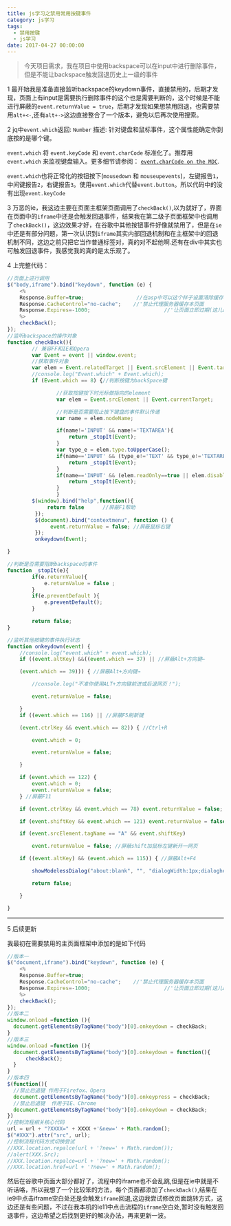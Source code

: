 ```yaml
---
title: js学习之禁用常用按键事件
category: js学习
tags:
  - 禁用按键
  - js学习
date: 2017-04-27 00:00:00
---
```




>今天项目需求，我在项目中使用backspace可以在input中进行删除事件，但是不能让backspace触发回退历史上一级的事件

1 最开始我是准备直接监听backspace的keydown事件，直接禁用的，后期才发现，页面上有input是需要执行删除事件的这个也是需要判断的，这个时候是不能进行屏蔽的`event.returnValue = true`，后期才发现如果想禁用回退，也需要禁用`alt+<-`,还有`alt+->`这边直接整合了一个版本，避免以后再次使用搜索。
<!-- more -->
2 jq中`event.which`返回: `Number`
描述: 针对键盘和鼠标事件，这个属性能确定你到底按的是哪个键。

`event.which` 将 `event.keyCode` 和 `event.charCode` 标准化了。推荐用 `event.which` 来监视键盘输入。更多细节请参阅： [`event.charCode on the MDC`](https://developer.mozilla.org/en-US/docs/Web/API/KeyboardEvent/charCode#Notes).

`event.which`也将正常化的按钮按下(`mousedown` 和 `mouseupevents`)，左键报告`1`，中间键报告`2`，右键报告`3`。使用`event.which`代替`event.button`。所以代码中的没有出现`event.keyCode`

3 万恶的ie，我这边主要在页面主框架页面调用了`checkBack()`,以为就好了，界面在页面中的`iframe`中还是会触发回退事件，结果我在第二级子页面框架中也调用了`checkBack()`，这边效果才好，在谷歌中其他按钮事件好像就禁用了，但是在`ie`中还是有部分问题，第一次认识到`iframe`其实内部回退机制和在主框架中的回退机制不同，这边之前只把它当作普通标签对，真的对不起他啊.还有在div中其实也可触发回退事件，我感觉我的真的是太乐观了。

4 上完整代码：
```javascript
//页面上进行调用
$("body,iframe").bind("keydown", function (e) {
    <%
    Response.Buffer=true;                 //在asp中可以这个样子设置清除缓存
    Response.CacheControl="no-cache";    //'禁止代理服务器缓存本页面
    Response.Expires=-1000;                        //'让页面立即过期(这儿最好设置一个绝对值较大的负数)
    %>
    checkBack();
});
//监听backspace的操作对象
function checkBack(){
        // 兼容FF和IE和Opera    
        var Event = event || window.event;    
        //获取事件对象    
        var elem = Event.relatedTarget || Event.srcElement || Event.target || Event.currentTarget;
        //console.log("Event.which" + Event.which);
        if (Event.which == 8) {//判断按键为backSpace键    

                //获取按键按下时光标做指向的element    
                var elem = Event.srcElement || Event.currentTarget;     

                //判断是否需要阻止按下键盘的事件默认传递    
                var name = elem.nodeName;    

                if(name!='INPUT' && name!='TEXTAREA'){
                    return _stopIt(Event);    
                }    
                var type_e = elem.type.toUpperCase();    
                if(name=='INPUT' && (type_e!='TEXT' && type_e!='TEXTAREA' && type_e!='PASSWORD' && type_e!='FILE')){
                    return _stopIt(Event);    
                }    
                if(name=='INPUT' && (elem.readOnly==true || elem.disabled ==true)){
                    return _stopIt(Event);    
                }
                }
        $(window).bind("help",function(){
             return false      //屏蔽F1帮助  
         });
         $(document).bind("contextmenu", function () {
              event.returnValue = false; //屏蔽鼠标右键
         });
         onkeydown(Event);

}    

//判断是否需要阻断backspace的事件
function _stopIt(e){    
        if(e.returnValue){    
            e.returnValue = false ;    
        }    
        if(e.preventDefault ){    
            e.preventDefault();    
        }                   

        return false;
}

//监听其他按键的事件执行状态
function onkeydown(event) {
    //console.log("event.which" + event.which);
    if ((event.altKey) &&((event.which == 37) || //屏蔽Alt+方向键←    

	(event.which == 39))) { //屏蔽Alt+方向键→

        //console.log("不准你使用ALT+方向键前进或后退网页！");

        event.returnValue = false;

    }
    if ((event.which == 116) || //屏蔽F5刷新键    

	(event.ctrlKey && event.which == 82)) { //Ctrl+R    

        event.which = 0;

        event.returnValue = false;

    }

    if (event.which == 122) {
        event.which = 0;
        event.returnValue = false;
    } //屏蔽F11    

    if (event.ctrlKey && event.which == 78) event.returnValue = false; //屏蔽Ctrl+n    

    if (event.shiftKey && event.which == 121) event.returnValue = false; //屏蔽shift+F10    

    if (event.srcElement.tagName == "A" && event.shiftKey)

        event.returnValue = false; //屏蔽shift加鼠标左键新开一网页    

    if ((event.altKey) && (event.which == 115)) { //屏蔽Alt+F4     

        showModelessDialog("about:blank", "", "dialogWidth:1px;dialogheight:1px");

        return false;

    }

}    
```

  ___  

5 后续更新

我最初在需要禁用的主页面框架中添加的是如下代码
```javascript
//版本一
$("document,iframe").bind("keydown", function (e) {
    <%
    Response.Buffer=true;
    Response.CacheControl="no-cache";    //'禁止代理服务器缓存本页面
    Response.Expires=-1000;                        //'让页面立即过期(这儿最好设置一个绝对值较大的负数)
    %>
    checkBack();
});
//版本二
window.onload =function (){
  document.getElementsByTagName("body")[0].onkeydown = checkBack;
}
//版本三
window.onload =function (){
  document.getElementsByTagName("body")[0].onkeydown = function(){
      checkBack();
  }
}
//版本四
$(function(){
  //禁止后退键 作用于Firefox、Opera
  document.getElementsByTagName("body")[0].onkeypress = checkBack;
  //禁止后退键  作用于IE、Chrome
  document.getElementsByTagName("body")[0].onkeydown = checkBack;  
})
//控制流程相关核心代码
url = url + "?XXXX=" + XXXX +'&new=' + Math.random();
$("#XXX").attr("src", url);
//控制流程代码方式切换尝试
//XXX.location.repalce(url + '?new=' + Math.random());
//alert(XXX.Src);
//XXX.location.repalce=url + '?new=' + Math.random();
//XXX.location.href=url + '?new=' + Math.random();
```
然后在谷歌中页面大部分都好了，流程中的iframe也不会乱跳,但是在ie中就是不听话咯，所以我想了一个比较笨的方法，每个页面都添加了`checkBack()`,结果在ie9中点击iframe空白处还是会触发`iframe`回退,这边我尝试修改页面跳转方式，这边还是有些问题，不过在我本机的ie11中点击流程的`iframe`空白处,暂时没有触发回退事件，这边希望之后找到更好的解决办法，再来更新一波。
